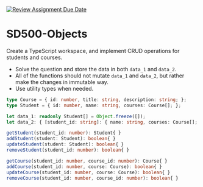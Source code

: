 [![Review Assignment Due Date](https://classroom.github.com/assets/deadline-readme-button-24ddc0f5d75046c5622901739e7c5dd533143b0c8e959d652212380cedb1ea36.svg)](https://classroom.github.com/a/fki4IpPc)
# SD500-Objects
Create a TypeScript workspace, and implement CRUD operations for students and courses. 
* Solve the question and store the data in both `data_1` and `data_2`.
* All of the functions should not mutate `data_1` and `data_2`, but rather make the changes in immutable way.
* Use utility types when needed.

```typescript
type Course = { id: number, title: string, description: string; };
type Student = { id: number, name: string, courses: Course[]; };

let data_1: readonly Student[] = Object.freeze([]);
let data_2: { [student_id: string]: { name: string, courses: Course[]; }; } = Object.freeze({});

getStudent(student_id: number): Student{ }
addStudent(student: Student): boolean{ }
updateStudent(student: Student): boolean{ }
removeStudent(student_id: number): boolean{ }

getCourse(student_id: number, course_id: number): Course{ }
addCourse(student_id: number, course: Course): boolean{ }
updateCourse(student_id: number, course: Course): boolean{ }
removeCourse(student_id: number, course_id: number): boolean{ }
```
